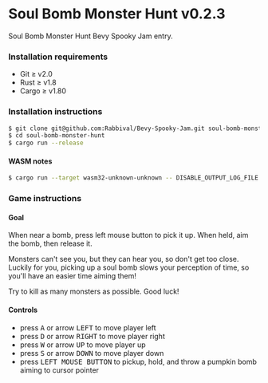 Soul Bomb Monster Hunt v0.2.3
=============================

Soul Bomb Monster Hunt Bevy Spooky Jam entry.

### Installation requirements

* Git ≥ v2.0
* Rust ≥ v1.8
* Cargo ≥ v1.80

### Installation instructions

```bash
$ git clone git@github.com:Rabbival/Bevy-Spooky-Jam.git soul-bomb-monster-hunt
$ cd soul-bomb-monster-hunt
$ cargo run --release
```

#### WASM notes

```bash
$ cargo run --target wasm32-unknown-unknown -- DISABLE_OUTPUT_LOG_FILE
```

### Game instructions

#### Goal

When near a bomb, press left mouse button to pick it up. When held, aim the bomb, then release it.

Monsters can't see you, but they can hear you, so don't get too close. Luckily for you, picking up a soul bomb slows your perception of time, so you'll have an easier time aiming them!

Try to kill as many monsters as possible. Good luck!

#### Controls

* press <kbd>A</kbd> or arrow <kbd>LEFT</kbd> to move player left
* press <kbd>D</kbd> or arrow <kbd>RIGHT</kbd> to move player right
* press <kbd>W</kbd> or arrow <kbd>UP</kbd> to move player up
* press <kbd>S</kbd> or arrow <kbd>DOWN</kbd> to move player down
* press <kbd>LEFT MOUSE BUTTON</kbd> to pickup, hold, and throw a pumpkin bomb aiming to cursor pointer
